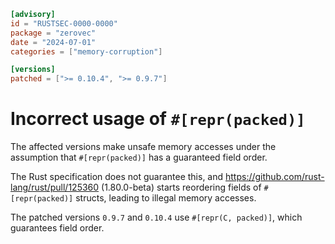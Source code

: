 ```toml
[advisory]
id = "RUSTSEC-0000-0000"
package = "zerovec"
date = "2024-07-01"
categories = ["memory-corruption"]

[versions]
patched = [">= 0.10.4", ">= 0.9.7"]
```

# Incorrect usage of `#[repr(packed)]`

The affected versions make unsafe memory accesses under the assumption that `#[repr(packed)]` has a guaranteed field order. 

The Rust specification does not guarantee this, and https://github.com/rust-lang/rust/pull/125360 (1.80.0-beta) starts 
reordering fields of `#[repr(packed)]` structs, leading to illegal memory accesses.

The patched versions `0.9.7` and `0.10.4` use `#[repr(C, packed)]`, which guarantees field order.
